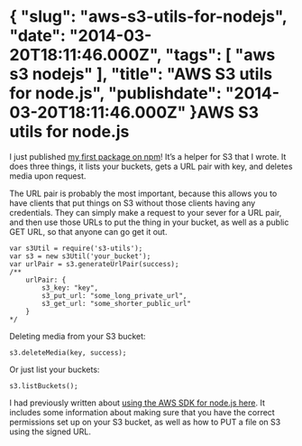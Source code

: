 {
    "slug": "aws-s3-utils-for-nodejs",
    "date": "2014-03-20T18:11:46.000Z",
    "tags": [
        "aws s3 nodejs"
    ],
    "title": "AWS S3 utils for node.js",
    "publishdate": "2014-03-20T18:11:46.000Z"
}AWS S3 utils for node.js
========================




<p>I just published <a href="https://www.npmjs.org/package/s3-utils" target="_blank">my first package on npm</a>! It&rsquo;s a helper for S3 that I wrote. It does three things, it lists your buckets, gets a URL pair with key, and deletes media upon request.</p>

<p>The URL pair is probably the most important, because this allows you to have clients that put things on S3 without those clients having any credentials. They can simply make a request to your sever for a URL pair, and then use those URLs to put the thing in your bucket, as well as a public GET URL, so that anyone can go get it out.</p>

<pre><code>var s3Util = require('s3-utils');
var s3 = new s3Util('your_bucket');
var urlPair = s3.generateUrlPair(success);
/**
    urlPair: {
        s3_key: "key",
        s3_put_url: "some_long_private_url",
        s3_get_url: "some_shorter_public_url"
    }
*/
</code></pre>

<p>Deleting media from your S3 bucket:</p>

<pre><code>s3.deleteMedia(key, success);
</code></pre>

<p>Or just list your buckets:</p>

<pre><code>s3.listBuckets();
</code></pre>

<p>I had previously written about <a href="http://www.recursiverobot.com/post/75281512146/demos-using-aws-with-node-js-and-an-angularjs-frontend#s3" target="_blank">using the AWS SDK for node.js here</a>. It includes some information about making sure that you have the correct permissions set up on your S3 bucket, as well as how to PUT a file on S3 using the signed URL.</p>
